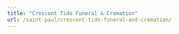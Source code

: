 ```yaml
---
title: "Crescent Tide Funeral & Cremation"
url: /saint-paul/crescent-tide-funeral-and-cremation/
---
```

